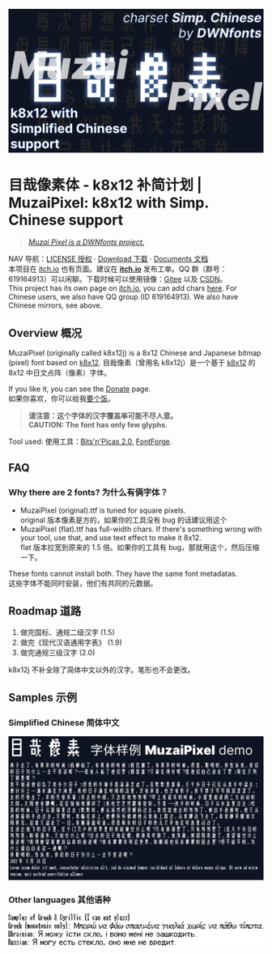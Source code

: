![目哉像素体 - k8x12 补简计划](/docs/chusung_03.png)
# 目哉像素体 - k8x12 补简计划 | MuzaiPixel: k8x12 with Simp. Chinese support 
> [*Muzai Pixel is a DWNfonts project.*](https://github.com/DWNfonts)

NAV 导航：[LICENSE 授权](LICENSE.md) · [Download 下载](https://github.com/DWNfonts/MuzaiPixel/releases) · [Documents 文档](/docs/README.md)  
本项目在 [itch.io](https://diaowinner.itch.io/muzaipixel) 也有页面。建议在 **[itch.io](https://itch.io/board/2452464/add-chars)** 发布工单。QQ 群（群号：619164913）可以闲聊。下载时候可以使用镜像：[Gitee](https://gitee.com/diaowinner/MuzaiPixel/releases) 以及 [CSDN](https://gitcode.net/DWNfonts/MuzaiPixel/-/releases/)。  
This project has its own page on [itch.io](https://diaowinner.itch.io/muzaipixel), you can add chars [here](https://itch.io/board/2452464/add-chars). For Chinese users, we also have QQ group (ID 619164913). We also have Chinese mirrors, see above.
## Overview 概况
MuzaiPixel (originally called k8x12j) is a 8x12 Chinese and Japanese bitmap (pixel) font based on [k8x12](https://littlelimit.net/k8x12.htm#sample_k8x12). 
目哉像素（曾用名 k8x12j）是一个基于 [k8x12](https://littlelimit.net/k8x12.htm#sample_k8x12) 的 8x12 中日文点阵（像素）字体。

If you like it, you can see the [Donate](/docs/donate.md) page.  
如果你喜欢，你可以给我[要个饭](/docs/donate.md)。
> **请注意：这个字体的汉字覆盖率可能不尽人意。  
> CAUTION: The font has only few glyphs.**

Tool used: 使用工具：[Bits'n'Picas 2.0](http://github.com/kreativekorp/bitsnpicas), [FontForge](http://fontforge.org).
## FAQ
### Why there are 2 fonts? 为什么有俩字体？
* MuzaiPixel (original).ttf is tuned for square pixels.  
original 版本像素是方的，如果你的工具没有 bug 的话建议用这个
* MuzaiPixel (flat).ttf has full-width chars. If there's something wrong with your tool, use that, and use text effect to make it 8x12.  
flat 版本拉宽到原来的 1.5 倍。如果你的工具有 bug，那就用这个，然后压缩一下。

These fonts cannot install both. They have the same font metadatas.  
这些字体不能同时安装，他们有共同的元数据。
## Roadmap 道路
1. 做完国标、通规二级汉字 (1.5)
4. 做完《现代汉语通用字表》 (1.9)
6. 做完通规三级汉字 (2.0)

k8x12j 不补全除了简体中文以外的汉字。笔形也不会更改。
## Samples 示例
### Simplified Chinese 简体中文
![Sample in Simplified Chinese](/docs/chusung_11.png)

### Other languages 其他语种
![Sample in Simplified Chinese](/docs/Greek.png)
